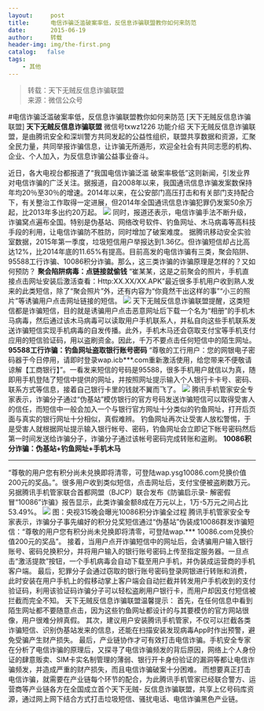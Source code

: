 ```yaml
---
layout:     post
title:      电信诈骗泛滥破案率低，反信息诈骗联盟教你如何来防范
date:       2015-06-19
author:     转载
header-img: img/the-first.png
catalog:   false
tags:
    - 其他
---
```


<blockquote><p>转载：天下无贼反信息诈骗联盟<br>
来源：微信公众号</p></blockquote>

#电信诈骗泛滥破案率低，反信息诈骗联盟教你如何来防范
[天下无贼反信息诈骗联盟]
**天下无贼反信息诈骗联盟**
微信号txwz1226
功能介绍
天下无贼反信息诈骗联盟，是由腾讯安全和深圳警方共同发起的公益性组织，联盟共享数据和资源，汇聚全民力量，共同举报诈骗信息，让诈骗无所遁形，欢迎全社会有共同志愿的机构、企业、个人加入，为反信息诈骗公益事业奋斗。

近日，各大电视台都报道了“我国电信诈骗泛滥
破案率极低”这则新闻，引发业界对电信诈骗的广泛关注。据报道，自2008年以来，我国通讯信息诈骗发案数保持年均20％至30％的增速。2014年以来，在公安部门高压打击和有关部门支持配合下，有关整治工作取得一定进展，但2014年全国通讯信息诈骗犯罪仍发案50余万起，比2013年多出约20万起。
![]({{site.baseurl}}/postimg/3Frx8wcpibSu4YNZgfh9F066V0ZKzTR8nMAy9bO5f3jCD7OxSmXugIYHRgPCczFLHLGOAicSicmDCoWNtqYC8jdLw.png)
同时，报道还表示，电信诈骗手法不断升级，诈骗窝点遍布全国。特别是伪基站、网络改号软件、钓鱼网址、木马病毒等高科技手段的利用，让电信诈骗防不胜防，同时增加了破案难度。
据腾讯移动安全实验室数据，2015年第一季度，垃圾短信用户举报达到1.36亿。但诈骗短信却占比高达12%，比2014年底的11.65%有提高。目前高发的电信诈骗有三类，聚会陷阱、95588工行诈骗、10086积分诈骗。那么，这三类诈骗的诈骗原理是怎样的？又如何预防？
**聚会陷阱病毒：点链接就偷钱**
“崔某某，这是之前聚会的照片，手机直接点击网址安装后激活查看：Http:XX.XX/XX.APK”最近很多手机用户收到熟人发来的此类短信，除了“聚会照片”外，还有内容为“你竟然干出这样的事”“小三的照片”等诱骗用户点击网址链接的短信。
![]({{site.baseurl}}/postimg/3Frx8wcpibSu4YNZgfh9F066V0ZKzTR8neUJjATmqicL3JCM0gS95YYmCkWbESS4yKUw65LhQjUj3kpibllb8lCOg.png)
天下无贼反信息诈骗联盟提醒，这类短信都是诈骗短信，目的就是诱骗用户点击恶意网址后下载一个名为“相册”的手机木马病毒，然后通过该木马病毒可以读取用户手机联系人，并私自向这些手机联系发送诈骗短信实现手机病毒的自发传播。此外，手机木马还会窃取支付宝等手机支付应用的短信验证码，用以盗刷资金。因此，千万不要点击任何短信中的陌生网址。
**95588工行诈骗：钓鱼网址盗取银行账号密码**
“尊敬的工行用户：您的网银电子密码器于今日停用，请即时登录wap.icb***.com重新激活使用，给您带来不便敬请谅解【工商银行】”。一看发来短信的号码是95588，很多手机用户就信以为真，随即用手机登陆了短信中提供的网址，并按照网址提示输入个人银行卡卡号、密码、联系方式等信息，接着自己银行卡里的钱就不翼而飞了。
![]({{site.baseurl}}/postimg/3Frx8wcpibSu4YNZgfh9F066V0ZKzTR8nw1JqibHl0LlSXiabrAeRRfmf3gWZOx0pDhXVGBh0IPYCWHyyeLVOBzMw.png)
腾讯手机管家安全专家表示，诈骗分子通过“伪基站”模仿银行的官方号码发送诈骗短信可以取得受害人的信任，而短信中一般会加入一个与银行官方网址十分类似的钓鱼网址，打开后页面与真实的银行网址十分相似，真假难辨。
钓鱼网址再次让受害人放松警惕，于是受害人就根据网址提示输入银行帐号、密码，钓鱼网址会立即记下帐号密码然后第一时间发送给诈骗分子，诈骗分子通过该帐号密码完成转账和盗刷。
**10086积分诈骗：伪基站+钓鱼网址+手机木马**
****
“尊敬的用户您有积分尚未兑换即将清零，可登陆wap.ysg10086.com兑换价值200元的奖品。”。很多用户收到类似短信，点击网址后，支付宝便被盗刷数万元。另据腾讯手机管家联合首都网盟（BJCP）联合发布《防骗启示录-
解密假冒“10086”诈骗》报告显示，此类诈骗金额8成在万元以上，1万-5万元之间占比53.49%。
![]({{site.baseurl}}/postimg/3Frx8wcpibSu4YNZgfh9F066V0ZKzTR8nwEXCRczHAOhiaI6A4kZTtVicKRkwypRcO6EIDLabw3mtwwOrN3O4icJlg.png)
图：央视315晚会曝光10086积分诈骗全过程
腾讯手机管家安全专家表示，诈骗分子事先编好的积分兑奖短信通过“伪基站”伪装成10086群发诈骗短信：“尊敬的用户您有积分尚未兑换即将清零，可登陆wap.***
10086.com兑换价值200元的奖品”。
接着，当用户点开诈骗短信中的网址后，会诱骗用户输入银行账号、密码兑换积分，并将用户输入的银行账号密码上传至指定服务器。一旦点击“激活提款”按钮，一个手机病毒会自动下载至用户手机，并伪装成运营商的手机客户端。
最后，犯罪分子会通过窃取的银行账号密码登录网银进行转账和消费，此时安装在用户手机上的假移动掌上客户端会自动拦截并转发用户手机收到的支付验证码，利用该验证码诈骗分子可以轻松盗刷用户银行卡，而用户却因支付短信被拦截而完全不知。
天下无贼反信息诈骗联盟温馨提示：
首先，在任何信息中看到陌生网址都不要随意点击，因为这些钓鱼网址都设计的与其要模仿的官方网站很像，用户很难分辨真假。
其次，建议用户安装腾讯手机管家，不仅可以拦截各类诈骗短信、识别伪基站发来的信息，还能在扫描安装发现病毒App时作出预警，避免受骗产生财产损失。
最后，产业链协作才可有效打击电信诈骗。手机安全专家在分析了电信诈骗的原理后，又探寻了电信诈骗频发的背后原因，网络上个人身份证的肆意贩卖、SIM卡实名制管理的薄弱、银行开卡身份验证的漏洞等都让电信诈骗频发，并造成严重的财产损失，而且电信诈骗破案十分困难。
而想要真正打击电信诈骗，就需要在产业链每个环节的配合，为此腾讯手机管家已经联合警方、运营商等产业链各方在全国成立首个天下无贼-
反信息诈骗联盟，共享上亿号码库资源，通过网上网下结合方式打击垃圾短信、骚扰电话、电信诈骗黑色产业链。
